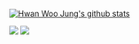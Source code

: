 [![Hwan Woo Jung's github stats](https://github-readme-stats.vercel.app/api?username=sossont&show_icons=true&theme=radical)](https://github.com/sossont/github-readme-stats)

<img src="http://img.shields.io/badge/-Python-ffffff?style=for-the-badge&logo=Python">
<img src="http://img.shields.io/badge/-Javascript-yellow?style=for-the-badge&logo=JavaScript">
 
<!--
**sossont/sossont** is a ✨ _special_ ✨ repository because its `README.md` (this file) appears on your GitHub profile.

Here are some ideas to get you started:

- 🔭 I’m currently working on ...
- 🌱 I’m currently learning ...
- 👯 I’m looking to collaborate on ...
- 🤔 I’m looking for help with ...
- 💬 Ask me about ...
- 📫 How to reach me: ...
- 😄 Pronouns: ...
- ⚡ Fun fact: ...
-->
